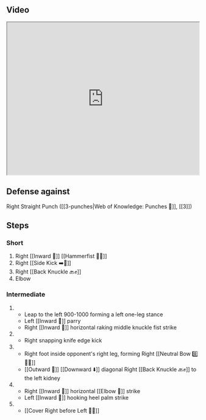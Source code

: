 ## Video

<iframe src="https://www.youtube.com/embed/B47cFpcRjbE" width="100%" height="400"></iframe>

## Defense against

Right Straight Punch ([[3-punches|Web of Knowledge: Punches 👊]], [[3]])
## Steps

### Short

1. Right [[Inward 🔽]] [[Hammerfist 🔨✊]]
2. Right [[Side Kick ➡️🦵]]
3. Right [[Back Knuckle 🔙✊]]
4. Elbow

### Intermediate

1.  - Leap to the left 900-1000 forming a left one-leg stance
    - Left [[Inward 🔽]] parry
    - Right [[Inward 🔽]] horizontal raking middle knuckle fist strike
2.  - Right snapping knife edge kick
3.  - Right foot inside opponent's right leg, forming Right [[Neutral Bow 0️⃣🧍‍♂️]]
    - [[Outward 🔼]] [[Downward ⬇️]] diagonal Right [[Back Knuckle 🔙✊]] to the left kidney
4.  - Right [[Inward 🔽]] horizontal [[Elbow 💪]] strike
    - Left [[Inward 🔽]] hooking heel palm strike
5.  - [[Cover Right before Left 🦶🔄]]
